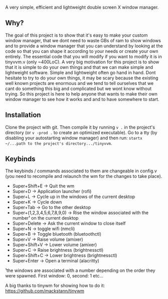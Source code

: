 A very simple, efficient and lightweight double screen X window manager.

## Why?

The goal of this project is to show that it's easy to make your custom window manager, that we dont need to waste GBs of ram to show windows and to provide a window manager that you can understand by looking at the code so that you can shape it according to your needs or create your own entirely. The essential code that you will modify if you want to modify it is in tinyvvm.v (only ~400LoC). A very big motivation for this project is to show that it is simple to do your own things and that we can make simple and lightweight software. Simple and lightweight often go hand in hand. Dont hesitate to try to do your own things, it may be scary because the existing well known projects are enormous and we tend to tell ourselves that we cant do something this big and complicated but we wont know without trying. So this project is here to help anyone that wants to make their own window manager to see how it works and and to have somewhere to start.

## Installation

Clone the project with git. Then compile it by running `v .` in the project's directory (or `v -prod .` to create an optimized executable). Go to a tty (by disabling your autostarting window manager) and then run: `startx ~/...path to the project's directory.../tinyvvm`.

## Keybinds 

The keybinds / commands associated to them are changeable in config.v (you need to recompile and relaunch the wm for the changes to take place).

- Super+Shift+E -> Quit the wm
- Super+D -> Application launcher (rofi)
- Super+L -> Cycle up in the windows of the current desktop
- Super+K -> Cycle down 
- Super+Tab -> Go to the other desktop
- Super+(1,2,3,4,5,6,7,8,9,0) -> Rise the window associated with the number¹ on the current desktop
- Super+Delete -> Ask the current window to close itself
- Super+N -> toggle wifi (nmcli)
- Super+B -> Toggle bluetooth (bluetoothctl)
- Super+V -> Raise volume (amixer)
- Super+Shift+V -> Lower volume (amixer)
- Super+C -> Raise brightness (brightnessctl)
- Super+Shift+C -> Lower brightness (brightnessctl)
- Super+Enter -> Open a terminal (alacritty)

¹the windows are associated with a number depending on the order they were spawned. First window: 0, second: 1 etc... 

A big thanks to tinywm for showing how to do it: https://github.com/mackstann/tinywm
